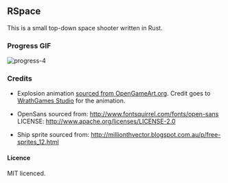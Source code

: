 ## RSpace

This is a small top-down space shooter written in Rust.

### Progress GIF

![progress-4](https://cloud.githubusercontent.com/assets/2499070/13728071/fa45de02-e95e-11e5-8aee-9c557f8f104a.gif)

### Credits

* Explosion animation [sourced from OpenGameArt.org](http://opengameart.org/content/wgstudio-explosion-animation). Credit goes to [WrathGames Studio](http://wrathgames.com/blog) for the animation.

* OpenSans sourced from: http://www.fontsquirrel.com/fonts/open-sans LICENSE: http://www.apache.org/licenses/LICENSE-2.0

* Ship sprite sourced from: http://millionthvector.blogspot.com.au/p/free-sprites_12.html

#### Licence

MIT licenced.
